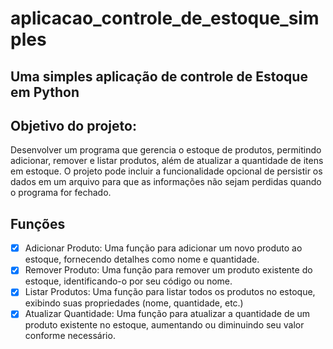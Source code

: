 # aplicacao_controle_de_estoque_simples

## Uma simples aplicação de controle de Estoque em Python


## Objetivo do projeto:
 Desenvolver um programa que gerencia o estoque de produtos, permitindo adicionar, remover e listar produtos,
além de atualizar a quantidade de itens em estoque. O projeto pode incluir a funcionalidade opcional de persistir
os dados em um arquivo para que as informações não sejam perdidas quando o programa for fechado.

## Funções

 - [X] Adicionar Produto: Uma função para adicionar um novo produto ao estoque, fornecendo detalhes como nome e 
   quantidade.
 - [X] Remover Produto: Uma função para remover um produto existente do estoque, identificando-o por seu código ou nome.
 - [X] Listar Produtos: Uma função para listar todos os produtos no estoque, exibindo suas propriedades 
     (nome, quantidade, etc.)
 - [X] Atualizar Quantidade: Uma função para atualizar a quantidade de um produto existente no estoque, aumentando 
      ou diminuindo seu valor conforme necessário.